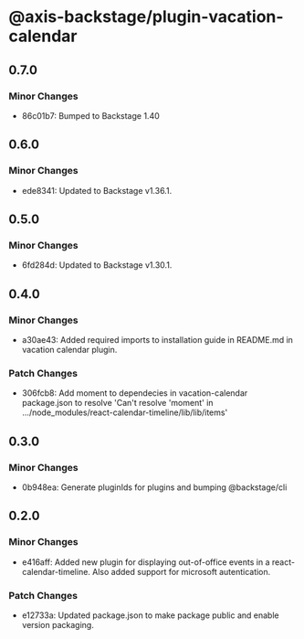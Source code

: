 # @axis-backstage/plugin-vacation-calendar

## 0.7.0

### Minor Changes

- 86c01b7: Bumped to Backstage 1.40

## 0.6.0

### Minor Changes

- ede8341: Updated to Backstage v1.36.1.

## 0.5.0

### Minor Changes

- 6fd284d: Updated to Backstage v1.30.1.

## 0.4.0

### Minor Changes

- a30ae43: Added required imports to installation guide in README.md in vacation calendar plugin.

### Patch Changes

- 306fcb8: Add moment to dependecies in vacation-calendar package.json to resolve 'Can't resolve 'moment' in .../node_modules/react-calendar-timeline/lib/lib/items'

## 0.3.0

### Minor Changes

- 0b948ea: Generate pluginIds for plugins and bumping @backstage/cli

## 0.2.0

### Minor Changes

- e416aff: Added new plugin for displaying out-of-office events in a react-calendar-timeline. Also added support for microsoft autentication.

### Patch Changes

- e12733a: Updated package.json to make package public and enable version packaging.
